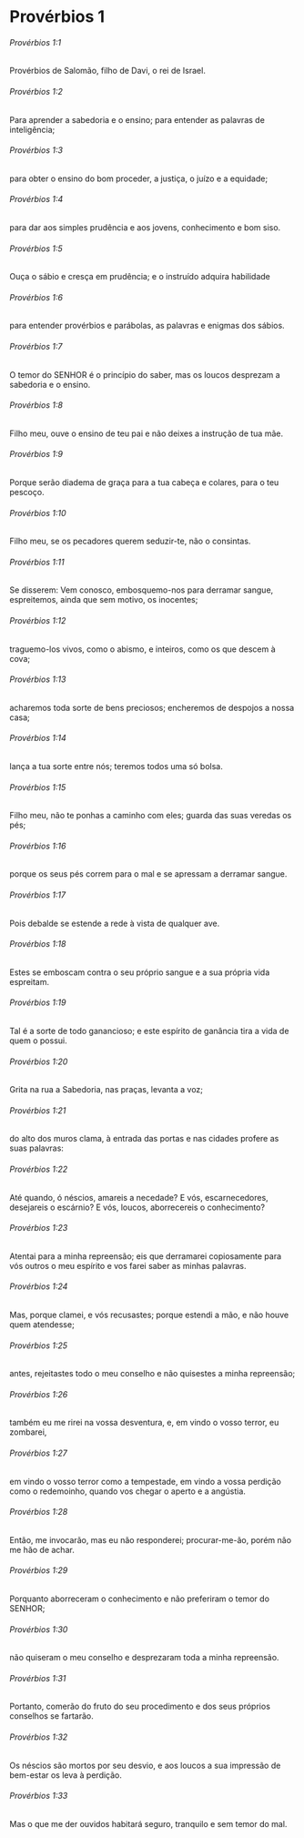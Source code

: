 # Provérbios 1

###### Provérbios 1:1

Provérbios de Salomão, filho de Davi, o rei de Israel.

###### Provérbios 1:2

Para aprender a sabedoria e o ensino; para entender as palavras de inteligência;

###### Provérbios 1:3

para obter o ensino do bom proceder, a justiça, o juízo e a equidade;

###### Provérbios 1:4

para dar aos simples prudência e aos jovens, conhecimento e bom siso.

###### Provérbios 1:5

Ouça o sábio e cresça em prudência; e o instruído adquira habilidade

###### Provérbios 1:6

para entender provérbios e parábolas, as palavras e enigmas dos sábios.

###### Provérbios 1:7

O temor do SENHOR é o princípio do saber, mas os loucos desprezam a sabedoria e o ensino.

###### Provérbios 1:8

Filho meu, ouve o ensino de teu pai e não deixes a instrução de tua mãe.

###### Provérbios 1:9

Porque serão diadema de graça para a tua cabeça e colares, para o teu pescoço.

###### Provérbios 1:10

Filho meu, se os pecadores querem seduzir-te, não o consintas.

###### Provérbios 1:11

Se disserem: Vem conosco, embosquemo-nos para derramar sangue, espreitemos, ainda que sem motivo, os inocentes;

###### Provérbios 1:12

traguemo-los vivos, como o abismo, e inteiros, como os que descem à cova;

###### Provérbios 1:13

acharemos toda sorte de bens preciosos; encheremos de despojos a nossa casa;

###### Provérbios 1:14

lança a tua sorte entre nós; teremos todos uma só bolsa.

###### Provérbios 1:15

Filho meu, não te ponhas a caminho com eles; guarda das suas veredas os pés;

###### Provérbios 1:16

porque os seus pés correm para o mal e se apressam a derramar sangue.

###### Provérbios 1:17

Pois debalde se estende a rede à vista de qualquer ave.

###### Provérbios 1:18

Estes se emboscam contra o seu próprio sangue e a sua própria vida espreitam.

###### Provérbios 1:19

Tal é a sorte de todo ganancioso; e este espírito de ganância tira a vida de quem o possui.

###### Provérbios 1:20

Grita na rua a Sabedoria, nas praças, levanta a voz;

###### Provérbios 1:21

do alto dos muros clama, à entrada das portas e nas cidades profere as suas palavras:

###### Provérbios 1:22

Até quando, ó néscios, amareis a necedade? E vós, escarnecedores, desejareis o escárnio? E vós, loucos, aborrecereis o conhecimento?

###### Provérbios 1:23

Atentai para a minha repreensão; eis que derramarei copiosamente para vós outros o meu espírito e vos farei saber as minhas palavras.

###### Provérbios 1:24

Mas, porque clamei, e vós recusastes; porque estendi a mão, e não houve quem atendesse;

###### Provérbios 1:25

antes, rejeitastes todo o meu conselho e não quisestes a minha repreensão;

###### Provérbios 1:26

também eu me rirei na vossa desventura, e, em vindo o vosso terror, eu zombarei,

###### Provérbios 1:27

em vindo o vosso terror como a tempestade, em vindo a vossa perdição como o redemoinho, quando vos chegar o aperto e a angústia.

###### Provérbios 1:28

Então, me invocarão, mas eu não responderei; procurar-me-ão, porém não me hão de achar.

###### Provérbios 1:29

Porquanto aborreceram o conhecimento e não preferiram o temor do SENHOR;

###### Provérbios 1:30

não quiseram o meu conselho e desprezaram toda a minha repreensão.

###### Provérbios 1:31

Portanto, comerão do fruto do seu procedimento e dos seus próprios conselhos se fartarão.

###### Provérbios 1:32

Os néscios são mortos por seu desvio, e aos loucos a sua impressão de bem-estar os leva à perdição.

###### Provérbios 1:33

Mas o que me der ouvidos habitará seguro, tranquilo e sem temor do mal.

